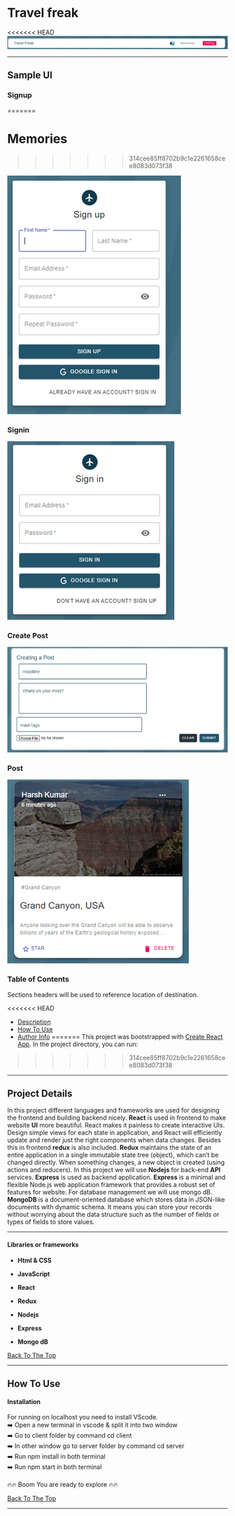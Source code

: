 # Travel freak

<<<<<<< HEAD
<a href="https://ibb.co/NF2N9HP"><img src="MEDIA\nav bar.PNG" alt="Capture" border="0" /></a>
<br>

---

## Sample UI

### Signup
=======
# Memories 
>>>>>>> 314cee85ff8702b9c1e2261658cee8083d073f38

![tsignup](MEDIA\signup.PNG)

### Signin

![tsigin](MEDIA\signin.PNG)

### Create Post

![tcreatpost](MEDIA\creat_post.PNG)

### Post

![tposts](MEDIA\posts.PNG)

### Table of Contents

Sections headers will be used to reference location of destination.

<<<<<<< HEAD
- [Description](#description)
- [How To Use](#how-to-use)
- [Author Info](#author-info)
=======
This project was bootstrapped with [Create React App](https://github.com/facebook/create-react-app).
In the project directory, you can run:
>>>>>>> 314cee85ff8702b9c1e2261658cee8083d073f38

---

## Project Details

In this project different languages and frameworks are used for designing the frontend and building backend nicely. **React** is used in frontend to make website **UI** more beautiful. React makes it painless to create interactive UIs. Design simple views for each state in application, and React will efficiently update and render just the right components when data changes. Besides this in frontend **redux** is also included. **Redux** maintains the state of an entire application in a single immutable state tree (object), which can’t be changed directly. When something changes, a new object is created (using actions and reducers). In this project we will use **Nodejs** for back-end **API** services. **Express** is used as backend application. **Express** is a minimal and flexible Node.js web application framework that provides a robust set of features for website. For database management we will use mongo dB. **MongoDB** is a document-oriented database which stores data in JSON-like documents with dynamic schema. It means you can store your records without worrying about the data structure such as the number of fields or types of fields to store values.

---

#### Libraries or frameworks

- **Html & CSS**

- **JavaScript**

- **React**

- **Redux**

- **Nodejs**

- **Express**

- **Mongo dB**

[Back To The Top](#read-me-template)

---

## How To Use

#### Installation

For running on localhost you need to install VScode.
<br>
:arrow_right: Open a new terminal in vscode & split it into two window
<br>
:arrow_right: Go to client folder by command cd client
<br>
:arrow_right: In other window go to server folder by command cd server
<br>
:arrow_right: Run npm install in both terminal
<br>
:arrow_right: Run npm start in both terminal
<br>
<br>
:fire::fire: Boom You are ready to explore :fire::fire:

[Back To The Top](#read-me-template)

---
